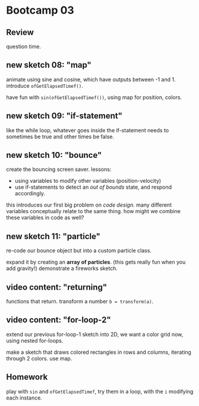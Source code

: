# Bootcamp 03

## Review

question time.

## new sketch 08: "map"

animate using sine and cosine, which have outputs between -1 and 1. introduce `ofGetElapsedTimef()`.

have fun with `sin(ofGetElapsedTimef())`, using map for position, colors.

## new sketch 09: "if-statement"

like the while loop, whatever goes inside the if-statement needs to sometimes be true and other times be false.

## new sketch 10: "bounce"

create the bouncing screen saver. lessons:

- using variables to modify other variables (position-velocity)
- use if-statements to detect an *out of bounds* state, and respond accordingly.

this introduces our first big problem on *code design*. many different variables conceptually relate to the same thing. how might we combine these variables in code as well?

## new sketch 11: "particle"

re-code our bounce object but into a custom particle class.

expand it by creating an **array of particles**. (this gets really fun when you add gravity!) demonstrate a fireworks sketch.

## video content: "returning"

functions that return. transform a number `b = transform(a)`.

## video content: "for-loop-2"

extend our previous for-loop-1 sketch into 2D, we want a color grid now, using nested for-loops.

make a sketch that draws colored rectangles in rows and columns, iterating through 2 colors. use map.

## Homework

play with `sin` and `ofGetElapsedTimef`, try them in a loop, with the `i` modifying each instance.

